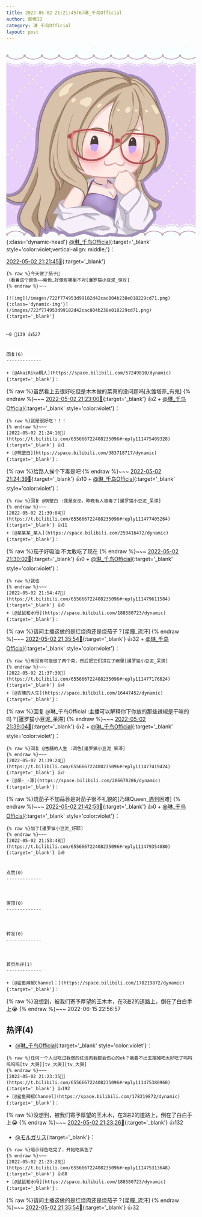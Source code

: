 ```yaml
---
title: 2022-05-02 21:21:45(6)琳_千鸟Official
author: 御坂IO
category: 琳_千鸟Official
layout: post
---
```


![img](/images/c0a88f85ebd0d056f37b114e0748e69556c8b488.jpg){:class='dynamic-head'}
[@琳_千鸟Official](https://space.bilibili.com/1620923329/dynamic){:target='_blank' style='color:violet;vertical-align: middle;'}：

[2022-05-02 21:21:45🔗](https://t.bilibili.com/655666722408235096){:target='_blank'}

~~~
{% raw %}今天做了茄子🍆
（看着这个颜色——紫色…好像有哪里不对[暹罗猫小豆泥_惊讶]
{% endraw %}~~~

[![img](/images/722f774953d99182d42cac804b238e018229cd71.png){:class='dynamic-img'}](/images/722f774953d99182d42cac804b238e018229cd71.png){:target='_blank'}


↪️0 💬139 👍527


回复(6)
-------------

+ [@AkaiRika桐人](https://space.bilibili.com/57249810/dynamic){:target='_blank'}：
~~~
{% raw %}虽然看上去很好吃但是木木做的菜真的没问题吗[永雏塔菲_有鬼]
{% endraw %}~~~
[2022-05-02 21:23:00🔗](https://t.bilibili.com/655666722408235096#reply111475292336){:target='_blank'} 👍2
    + [@琳_千鸟Official](https://space.bilibili.com/1620923329/dynamic){:target='_blank' style='color:violet'}：
~~~
{% raw %}就是很好吃！！！
{% endraw %}~~~
[2022-05-02 21:24:16🔗](https://t.bilibili.com/655666722408235096#reply111475409328){:target='_blank'} 👍1
+ [@筑壁白](https://space.bilibili.com/383718717/dynamic){:target='_blank'}：
~~~
{% raw %}给路人挨个下毒是吧
{% endraw %}~~~
[2022-05-02 21:24:39🔗](https://t.bilibili.com/655666722408235096#reply111475426208){:target='_blank'} 👍10
    + [@琳_千鸟Official](https://space.bilibili.com/1620923329/dynamic){:target='_blank' style='color:violet'}：
~~~
{% raw %}回复 @筑壁白 :我是女巫，昨晚有人被毒了[暹罗猫小豆泥_呆滞]
{% endraw %}~~~
[2022-05-02 21:39:04🔗](https://t.bilibili.com/655666722408235096#reply111477405264){:target='_blank'} 👍11
+ [@某某某_某人](https://space.bilibili.com/259416472/dynamic){:target='_blank'}：
~~~
{% raw %}茄子好吸油 不太敢吃了现在
{% endraw %}~~~
[2022-05-02 21:30:02🔗](https://t.bilibili.com/655666722408235096#reply111476252704){:target='_blank'} 👍0
    + [@琳_千鸟Official](https://space.bilibili.com/1620923329/dynamic){:target='_blank' style='color:violet'}：
~~~
{% raw %}我也
{% endraw %}~~~
[2022-05-02 21:54:47🔗](https://t.bilibili.com/655666722408235096#reply111479611584){:target='_blank'} 👍0
+ [@鼠鼠和水母](https://space.bilibili.com/188580723/dynamic){:target='_blank'}：
~~~
{% raw %}请问主播这做的是红烧肉还是烧茄子？[星瞳_流汗]
{% endraw %}~~~
[2022-05-02 21:35:54🔗](https://t.bilibili.com/655666722408235096#reply111477055920){:target='_blank'} 👍32
    + [@琳_千鸟Official](https://space.bilibili.com/1620923329/dynamic){:target='_blank' style='color:violet'}：
~~~
{% raw %}有没有可能做了两个菜，然后把它们拼在了碗里[暹罗猫小豆泥_呆滞]
{% endraw %}~~~
[2022-05-02 21:37:30🔗](https://t.bilibili.com/655666722408235096#reply111477176624){:target='_blank'} 👍4
+ [@杏脯的人生](https://space.bilibili.com/16447452/dynamic){:target='_blank'}：
~~~
{% raw %}回复 @琳_千鸟Official :主播可以解释你下你放的那些辣椒是干嘛的吗？[暹罗猫小豆泥_呆滞]
{% endraw %}~~~
[2022-05-02 21:39:04🔗](https://t.bilibili.com/655666722408235096#reply111477405184){:target='_blank'} 👍2
    + [@琳_千鸟Official](https://space.bilibili.com/1620923329/dynamic){:target='_blank' style='color:violet'}：
~~~
{% raw %}回复 @杏脯的人生 :调色[暹罗猫小豆泥_呆滞]
{% endraw %}~~~
[2022-05-02 21:39:24🔗](https://t.bilibili.com/655666722408235096#reply111477419424){:target='_blank'} 👍2
+ [@呆-_-滞](https://space.bilibili.com/286670286/dynamic){:target='_blank'}：
~~~
{% raw %}烧茄子不加蒜蓉是对茄子很不礼貌的[乃琳Queen_遇到困难]
{% endraw %}~~~
[2022-05-02 21:42:53🔗](https://t.bilibili.com/655666722408235096#reply111477890032){:target='_blank'} 👍0
    + [@琳_千鸟Official](https://space.bilibili.com/1620923329/dynamic){:target='_blank' style='color:violet'}：
~~~
{% raw %}加了[暹罗猫小豆泥_好耶]
{% endraw %}~~~
[2022-05-02 21:53:48🔗](https://t.bilibili.com/655666722408235096#reply111479354080){:target='_blank'} 👍0


点赞(0)
-------------



置顶(0)
-------------



转发(0)
-------------



首页热评(1)
-------------

+ [@鲨鱼辣椒Channel：](https://space.bilibili.com/178219872/dynamic){:target='_blank'}：
~~~
{% raw %}没想到，被我们寄予厚望的王木木，在3进2的道路上，倒在了白白手上😭
{% endraw %}~~~
2022-06-15 22:56:57


热评(4)
-------------

+ [@琳_千鸟Official](https://space.bilibili.com/1620923329/dynamic){:target='_blank' style='color:violet'}：
~~~
{% raw %}任何一个人没吃过我做的红烧肉我都会伤心的ok？我要不出去摆摊吧太好吃了呜呜呜呜呜[tv_大哭][tv_大哭][tv_大哭]
{% endraw %}~~~
[2022-05-02 21:23:35🔗](https://t.bilibili.com/655666722408235096#reply111475380960){:target='_blank'} 👍192
+ [@鲨鱼辣椒Channel](https://space.bilibili.com/178219872/dynamic){:target='_blank'}：
~~~
{% raw %}没想到，被我们寄予厚望的王木木，在3进2的道路上，倒在了白白手上😭
{% endraw %}~~~
[2022-05-02 21:23:26🔗](https://t.bilibili.com/655666722408235096#reply111475275936){:target='_blank'} 👍132
+ [@モルガリス](https://space.bilibili.com/350097/dynamic){:target='_blank'}：
~~~
{% raw %}暗示绿色吃完了，开始吃紫色了
{% endraw %}~~~
[2022-05-02 21:23:28🔗](https://t.bilibili.com/655666722408235096#reply111475313648){:target='_blank'} 👍88
+ [@鼠鼠和水母](https://space.bilibili.com/188580723/dynamic){:target='_blank'}：
~~~
{% raw %}请问主播这做的是红烧肉还是烧茄子？[星瞳_流汗]
{% endraw %}~~~
[2022-05-02 21:35:54🔗](https://t.bilibili.com/655666722408235096#reply111477055920){:target='_blank'} 👍32


